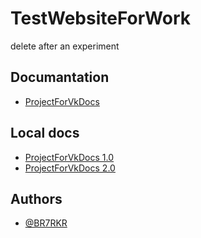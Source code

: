 # TestWebsiteForWork
delete after an experiment

## Documantation
- [ProjectForVkDocs](https://br7rkr.github.io/ProjectForVk/readme.html)

## Local docs

- [ProjectForVkDocs 1.0](https://br7rkr.github.io/TestWebsiteForWork/docs/1.0/readme.html)
- [ProjectForVkDocs 2.0](https://br7rkr.github.io/TestWebsiteForWork/docs/2.0/readme.html)

## Authors

- [@BR7RKR](https://github.com/BR7RKR)

